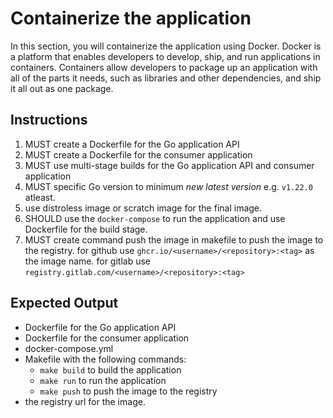 # Containerize the application

In this section, you will containerize the application using Docker. Docker is a platform that enables developers to develop, ship, and run applications in containers. Containers allow developers to package up an application with all of the parts it needs, such as libraries and other dependencies, and ship it all out as one package.

## Instructions

1. MUST create a Dockerfile for the Go application API
1. MUST create a Dockerfile for the consumer application
1. MUST use multi-stage builds for the Go application API and consumer application
1. MUST specific Go version to minimum *new latest version* e.g. `v1.22.0` atleast.
1. use distroless image or scratch image for the final image.
1. SHOULD use the `docker-compose` to run the application and use Dockerfile for the build stage.
1. MUST create command push the image in makefile to push the image to the registry.
for github use `ghcr.io/<username>/<repository>:<tag>` as the image name. for gitlab use `registry.gitlab.com/<username>/<repository>:<tag>`

## Expected Output

- Dockerfile for the Go application API
- Dockerfile for the consumer application
- docker-compose.yml
- Makefile with the following commands:
	- `make build` to build the application
	- `make run` to run the application
	- `make push` to push the image to the registry
- the registry url for the image.